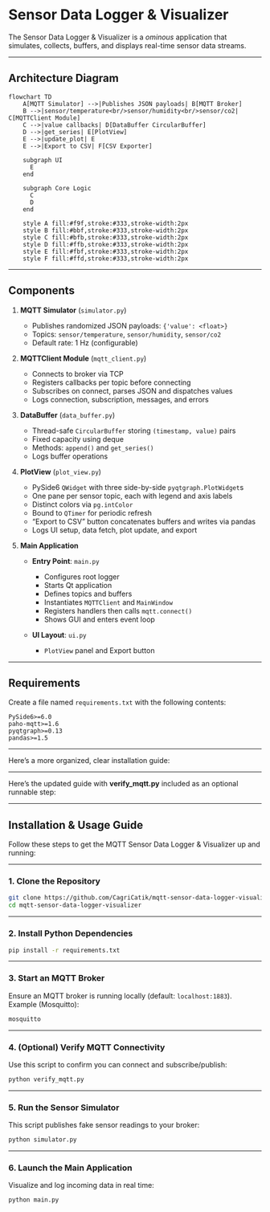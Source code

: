 # Sensor Data Logger & Visualizer

The Sensor Data Logger & Visualizer is a *ominous* application that simulates, collects, buffers, and displays real-time sensor data streams.

---

## Architecture Diagram

```mermaid
flowchart TD
    A[MQTT Simulator] -->|Publishes JSON payloads| B[MQTT Broker]
    B -->|sensor/temperature<br/>sensor/humidity<br/>sensor/co2| C[MQTTClient Module]
    C -->|value callbacks| D[DataBuffer CircularBuffer]
    D -->|get_series| E[PlotView]
    E -->|update_plot| E
    E -->|Export to CSV| F[CSV Exporter]

    subgraph UI
      E
    end

    subgraph Core Logic
      C
      D
    end

    style A fill:#f9f,stroke:#333,stroke-width:2px
    style B fill:#bbf,stroke:#333,stroke-width:2px
    style C fill:#bfb,stroke:#333,stroke-width:2px
    style D fill:#ffb,stroke:#333,stroke-width:2px
    style E fill:#fbf,stroke:#333,stroke-width:2px
    style F fill:#ffd,stroke:#333,stroke-width:2px

```

---

## Components

1. **MQTT Simulator** (`simulator.py`)

   * Publishes randomized JSON payloads: `{'value': <float>}`
   * Topics: `sensor/temperature`, `sensor/humidity`, `sensor/co2`
   * Default rate: 1 Hz (configurable)

2. **MQTTClient Module** (`mqtt_client.py`)

   * Connects to broker via TCP
   * Registers callbacks per topic before connecting
   * Subscribes on connect, parses JSON and dispatches values
   * Logs connection, subscription, messages, and errors

3. **DataBuffer** (`data_buffer.py`)

   * Thread-safe `CircularBuffer` storing `(timestamp, value)` pairs
   * Fixed capacity using deque
   * Methods: `append()` and `get_series()`
   * Logs buffer operations

4. **PlotView** (`plot_view.py`)

   * PySide6 `QWidget` with three side-by-side `pyqtgraph.PlotWidget`s
   * One pane per sensor topic, each with legend and axis labels
   * Distinct colors via `pg.intColor`
   * Bound to `QTimer` for periodic refresh
   * “Export to CSV” button concatenates buffers and writes via pandas
   * Logs UI setup, data fetch, plot update, and export

5. **Main Application**

   * **Entry Point**: `main.py`

     * Configures root logger
     * Starts Qt application
     * Defines topics and buffers
     * Instantiates `MQTTClient` and `MainWindow`
     * Registers handlers then calls `mqtt.connect()`
     * Shows GUI and enters event loop
   * **UI Layout**: `ui.py`
     * `PlotView` panel and Export button

---

## Requirements

Create a file named `requirements.txt` with the following contents:

```text
PySide6>=6.0
paho-mqtt>=1.6
pyqtgraph>=0.13
pandas>=1.5
```

---

Here’s a more organized, clear installation guide:

---

Here’s the updated guide with **verify\_mqtt.py** included as an optional runnable step:

---

## Installation & Usage Guide

Follow these steps to get the MQTT Sensor Data Logger & Visualizer up and running:

---

### 1. Clone the Repository

```bash
git clone https://github.com/CagriCatik/mqtt-sensor-data-logger-visualizer.git
cd mqtt-sensor-data-logger-visualizer
```

---

### 2. Install Python Dependencies

```bash
pip install -r requirements.txt
```

---

### 3. Start an MQTT Broker

Ensure an MQTT broker is running locally (default: `localhost:1883`).
Example (Mosquitto):

```bash
mosquitto
```

---

### 4. (Optional) Verify MQTT Connectivity

Use this script to confirm you can connect and subscribe/publish:

```bash
python verify_mqtt.py
```

---

### 5. Run the Sensor Simulator

This script publishes fake sensor readings to your broker:

```bash
python simulator.py
```

---

### 6. Launch the Main Application

Visualize and log incoming data in real time:

```bash
python main.py
```


